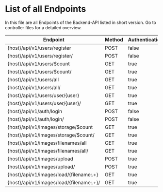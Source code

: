 # List of all Endpoints

In this file are all Endpoints of the Backend-API listed in short version. Go to controller files for a detailed overview.

| Endpoint                                 | Method    | Authentication | Controller        | Version   |
| ---------------------------------------- | --------- | -------------- | ----------------- | --------- |
| {host}/api/v1/users/register             | POST      | false          | UserController    | V1        |
| {host}/api/v1/users/register/            | POST      | false          | UserController    | V1        |
| {host}/api/v1/users/$count               | GET       | true           | UserController    | V1        |
| {host}/api/v1/users/$count/              | GET       | true           | UserController    | V1        |
| {host}/api/v1/users/all                  | GET       | true           | UserController    | V1        |
| {host}/api/v1/users/all/                 | GET       | true           | UserController    | V1        |
| {host}/api/v1/users/user/{user}          | GET       | true           | UserController    | V1        |
| {host}/api/v1/users/user/{user}/         | GET       | true           | UserController    | V1        |
| {host}/api/v1/auth/login                 | POST      | false          | AuthController    | V1        |
| {host}/api/v1/auth/login/                | POST      | false          | AuthController    | V1        |
| {host}/api/v1/images/storage/$count      | GET       | true           | ImageController   | V1        |
| {host}/api/v1/images/storage/$count/     | GET       | true           | ImageController   | V1        |
| {host}/api/v1/images/filenames/all       | GET       | true           | ImageController   | V1        |
| {host}/api/v1/images/filenames/all/      | GET       | true           | ImageController   | V1        |
| {host}/api/v1/images/upload              | POST      | true           | ImageController   | V1        |
| {host}/api/v1/images/upload/             | POST      | true           | ImageController   | V1        |
| {host}/api/v1/images/load/{filename:.+}  | GET       | true           | ImageController   | V1        |
| {host}/api/v1/images/load/{filename:.+}/ | GET       | true           | ImageController   | V1        |